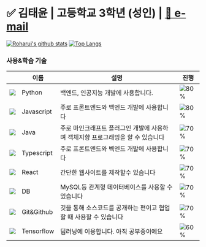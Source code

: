 # ✅ 김태윤 | 고등학교 3학년 (성인) | <a href="mailto:jack555586@gmail.com">📧 e-mail</a> 

[![Roharui's github stats](https://github-readme-stats.vercel.app/api?username=Roharui&show_icons=true&hide_border=true&count_private=true)](https://github.com/Roharui)
[![Top Langs](https://github-readme-stats.vercel.app/api/top-langs/?username=Roharui&layout=compact&hide=r,jupyter%20notebook,c%23&exclude_repo=roharui.github.io)](https://github.com/anuraghazra/github-readme-stats)

### 사용&학습 기술  

||이름|설명|진행|
|---|---|---|---|
|![](https://img.icons8.com/color/24/000000/python.png)|Python|백엔드, 인공지능 개발에 사용합니다.|![80%](https://progress-bar.dev/80)|
|![](https://img.icons8.com/color/24/000000/javascript.png)|Javascript|주로 프론트엔드와 백엔드 개발에 사용합니다|![80%](https://progress-bar.dev/80)|
|![](https://img.icons8.com/color/24/000000/java-coffee-cup-logo.png)|Java|주로 마인크래프트 플러그인 개발에 사용하며 객체지향 프로그래밍을 할 수 있습니다|![70%](https://progress-bar.dev/70)|
|![](https://img.icons8.com/color/24/000000/typescript.png)|Typescript|주로 프론트엔드와 벡엔드 개발에 사용합니다|![70%](https://progress-bar.dev/70)|
|![](https://img.icons8.com/color/24/000000/react-native.png)|React|간단한 웹사이트를 제작할수 있습니다|![70%](https://progress-bar.dev/70)|
|![](https://img.icons8.com/color/24/000000/add-database.png)|DB|MySQL등 관계형 데이터베이스를 사용할 수 있습니다|![70%](https://progress-bar.dev/70)|
|![](https://img.icons8.com/color/24/000000/git.png)|Git&Github|깃을 통해 소스코드를 공개하는 편이고 협업할 때 사용할 수 있습니다|![70%](https://progress-bar.dev/70)|
|![](https://img.icons8.com/color/24/000000/tensorflow.png)|Tensorflow|딥러닝에 이용합니다. 아직 공부중이에요|![60%](https://progress-bar.dev/60)|
